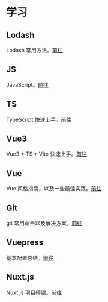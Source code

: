 # 学习

## Lodash

Lodash 常用方法。[前往](./lodash/)

## JS

JavaScript。[前往](./js/)

## TS

TypeScript 快速上手。[前往](./ts/)

## Vue3

Vue3 + TS + Vite 快速上手。[前往](./vue3/)

## Vue

Vue 风格指南，以及一些最佳实践。[前往](./vue/)

## Git

git 常用命令以及解决方案。[前往](./git/)

## Vuepress

基本配置总结。[前往](./vuepress/)

## Nuxt.js

Nuxt.js 项目搭建。[前往](./nuxtjs/)
